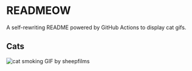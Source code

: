 # READMEOW

A self-rewriting README powered by GitHub Actions to display cat gifs.

## Cats

![cat smoking GIF by sheepfilms](https://media2.giphy.com/media/l0ExdMHUDKteztyfe/200.gif?cid=9acd02dagez6hgg8wj95kb9ypoyvyd9gvgz35wzxsd1bsz5z&ep=v1_gifs_search&rid=200.gif&ct=g)
